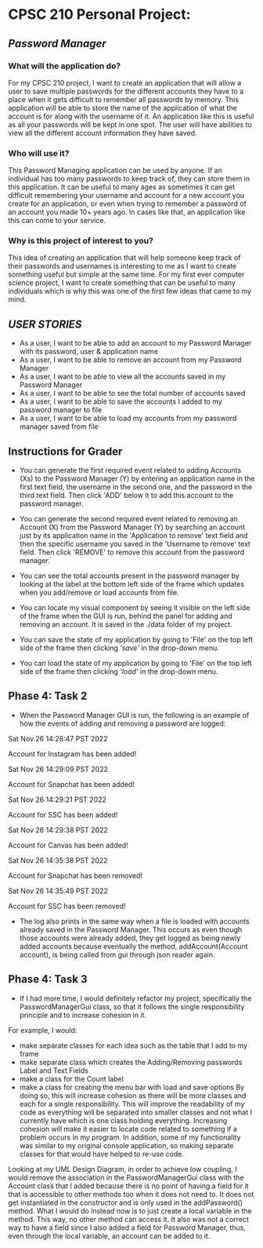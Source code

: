 # CPSC 210 Personal Project:

## ***Password Manager***

### **What will the application do?**
For my CPSC 210 project, I want to create an application that will allow a user to save multiple passwords for the 
different accounts they have to a place when it gets difficult to remember all passwords by memory. This application
will be able to store the name of the application of what the account is for along with the username of it. 
An application like this is useful as all your passwords will be kept in one spot. The user will have abilities to view 
all the different account information they have saved.

### **Who will use it?**
This Password Managing application can be used by anyone. If an individual has too many passwords to keep track of, 
they can store them in this application. It can be useful to many ages as sometimes it can get difficult remembering 
your username and account for a new account you create for an application, or even when trying to remember a password 
of an account you made 10+ years ago. In cases like that, an application like this can come to your service.

### **Why is this project of interest to you?**
This idea of creating an application that will help someone keep track of their passwords and usernames is 
interesting to me as I want to create something useful but simple at the same time. For my first ever computer science
project, I want to create something that can be useful to many individuals which is why this was one of the first few
ideas that came to my mind. 



## ***USER STORIES***
- As a user, I want to be able to add an account to my Password Manager with its password, user & application name
- As a user, I want to be able to remove an account from my Password Manager
- As a user, I want to be able to view all the accounts saved in my Password Manager
- As a user, I want to be able to see the total number of accounts saved
- As a user, I want to be able to save the accounts I added to my password manager to file
- As a user, I want to be able to load my accounts from my password manager saved from file



## **Instructions for Grader**
- You can generate the first required event related to adding Accounts (Xs) to the Password Manager (Y) by entering an 
application name in the first text field, the username in the second one, and the password in the third text field. 
Then click 'ADD' below it to add this account to the password manager.

- You can generate the second required event related to removing an Account (X) from the Password Manager (Y) by 
searching an account just by its application name in the 'Application to remove' text field and then the specific 
username you saved in the 'Username to remove' text field. Then click 'REMOVE' to remove this account from the
password manager.

- You can see the total accounts present in the password manager by looking at the label at the bottom left side of 
the frame which updates when you add/remove or load accounts from file.

- You can locate my visual component by seeing it visible on the left side of the frame when the GUI is run,
behind the panel for adding and removing an account. It is saved in the ./data folder of my project.

- You can save the state of my application by going to 'File' on the top left side of the frame then clicking *'save'*
in the drop-down menu.

- You can load the state of my application by going to 'File' on the top left side of the frame then clicking *'load'*
in the drop-down menu.



## **Phase 4: Task 2**
- When the Password Manager GUI is run, the following is an example of how the events of adding and removing a password
are logged:

Sat Nov 26 14:28:47 PST 2022

Account for Instagram has been added!

Sat Nov 26 14:29:09 PST 2022

Account for Snapchat has been added!

Sat Nov 26 14:29:21 PST 2022

Account for SSC has been added!

Sat Nov 26 14:29:38 PST 2022

Account for Canvas has been added!

Sat Nov 26 14:35:38 PST 2022

Account for Snapchat has been removed!

Sat Nov 26 14:35:49 PST 2022

Account for SSC has been removed!

- The log also prints in the same way when a file is loaded with accounts already saved in the Password Manager. 
This occurs as even though those accounts were already added, they get logged as being newly added accounts because 
eventually the method, addAccount(Account account), is being called from gui through json reader again.


## **Phase 4: Task 3**
- If I had more time, I would definitely refactor my project, specifically the PasswordManagerGui class, so that it 
follows the single responsibility principle and to increase cohesion in it.

For example, I would:
- make separate classes for each idea such as the table that I add to my frame
- make separate class which creates the Adding/Removing passwords Label and Text Fields
- make a class for the Count label
- make a class for creating the menu bar with load and save options
By doing so, this will increase cohesion as there will be more classes and each for a single responsibility.
This will improve the readability of my code as everything will be separated into smaller classes and not what 
I currently have which is one class holding everything. Increasing cohesion will make it easier to locate code
related to something if a problem occurs in my program. In addition, some of my functionality was similar to my 
original console application, so making separate classes for that would have helped to re-use code.


Looking at my UML Design Diagram, in order to achieve low coupling, I would remove the association in the
PasswordManagerGui class with the Account class that I added because there is no point of having a field for it that is
accessible to other methods too when it does not need to. It does not get instantiated in the constructor and is 
only used in the addPassword() method. What I would do instead now is to just create a local variable in the method.
This way, no other method can access it. It also was not a correct way to have a field since I also added a field for
Password Manager, thus, even through the local variable, an account can be added to it. 
